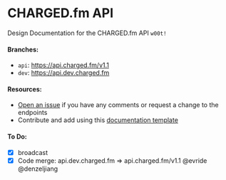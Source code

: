 CHARGED.fm API
==============

Design Documentation for the CHARGED.fm API `w00t!`

#### Branches:
- `api`: https://api.charged.fm/v1.1
- `dev`: https://api.dev.charged.fm

#### Resources: 
- [Open an issue](https://github.com/denzeus/api-design/issues/new) if you have any comments or request a change to the endpoints
- Contribute and add using this [documentation template](https://github.com/denzeus/api-design/blob/master/template.md)

#### To Do:
- [x] broadcast
- [x] Code merge: api.dev.charged.fm => api.charged.fm/v1.1 @evride @denzeljiang 
